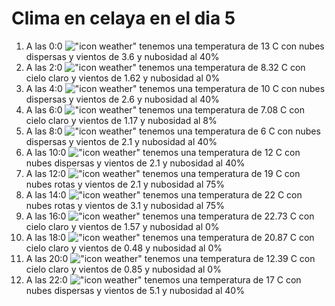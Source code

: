 # Clima en celaya en el dia 5

1. A las 0:0 !["icon weather"](http://openweathermap.org/img/w/03n.png) tenemos una temperatura de 13 C con nubes dispersas y  vientos de 3.6 y nubosidad al 40%
1. A las 2:0 !["icon weather"](http://openweathermap.org/img/w/01n.png) tenemos una temperatura de 8.32 C con cielo claro y  vientos de 1.62 y nubosidad al 0%
1. A las 4:0 !["icon weather"](http://openweathermap.org/img/w/03n.png) tenemos una temperatura de 10 C con nubes dispersas y  vientos de 2.6 y nubosidad al 40%
1. A las 6:0 !["icon weather"](http://openweathermap.org/img/w/02n.png) tenemos una temperatura de 7.08 C con cielo claro y  vientos de 1.17 y nubosidad al 8%
1. A las 8:0 !["icon weather"](http://openweathermap.org/img/w/03n.png) tenemos una temperatura de 6 C con nubes dispersas y  vientos de 2.1 y nubosidad al 40%
1. A las 10:0 !["icon weather"](http://openweathermap.org/img/w/03d.png) tenemos una temperatura de 12 C con nubes dispersas y  vientos de 2.1 y nubosidad al 40%
1. A las 12:0 !["icon weather"](http://openweathermap.org/img/w/04d.png) tenemos una temperatura de 19 C con nubes rotas y  vientos de 2.1 y nubosidad al 75%
1. A las 14:0 !["icon weather"](http://openweathermap.org/img/w/04d.png) tenemos una temperatura de 22 C con nubes rotas y  vientos de 3.1 y nubosidad al 75%
1. A las 16:0 !["icon weather"](http://openweathermap.org/img/w/01d.png) tenemos una temperatura de 22.73 C con cielo claro y  vientos de 1.57 y nubosidad al 0%
1. A las 18:0 !["icon weather"](http://openweathermap.org/img/w/01d.png) tenemos una temperatura de 20.87 C con cielo claro y  vientos de 0.48 y nubosidad al 0%
1. A las 20:0 !["icon weather"](http://openweathermap.org/img/w/01n.png) tenemos una temperatura de 12.39 C con cielo claro y  vientos de 0.85 y nubosidad al 0%
1. A las 22:0 !["icon weather"](http://openweathermap.org/img/w/03n.png) tenemos una temperatura de 17 C con nubes dispersas y  vientos de 5.1 y nubosidad al 40%

